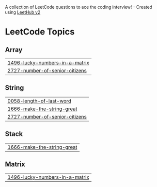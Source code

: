 A collection of LeetCode questions to ace the coding interview! - Created using [LeetHub v2](https://github.com/arunbhardwaj/LeetHub-2.0)
<!---LeetCode Topics Start-->
# LeetCode Topics
## Array
|  |
| ------- |
| [1496-lucky-numbers-in-a-matrix](https://github.com/sukantahalder123/LeetCode/tree/master/1496-lucky-numbers-in-a-matrix) |
| [2727-number-of-senior-citizens](https://github.com/sukantahalder123/LeetCode/tree/master/2727-number-of-senior-citizens) |
## String
|  |
| ------- |
| [0058-length-of-last-word](https://github.com/sukantahalder123/LeetCode/tree/master/0058-length-of-last-word) |
| [1666-make-the-string-great](https://github.com/sukantahalder123/LeetCode/tree/master/1666-make-the-string-great) |
| [2727-number-of-senior-citizens](https://github.com/sukantahalder123/LeetCode/tree/master/2727-number-of-senior-citizens) |
## Stack
|  |
| ------- |
| [1666-make-the-string-great](https://github.com/sukantahalder123/LeetCode/tree/master/1666-make-the-string-great) |
## Matrix
|  |
| ------- |
| [1496-lucky-numbers-in-a-matrix](https://github.com/sukantahalder123/LeetCode/tree/master/1496-lucky-numbers-in-a-matrix) |
<!---LeetCode Topics End-->